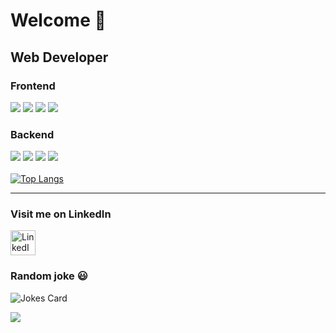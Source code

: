 # Welcome :wave:
## Web Developer 

### Frontend
![](https://img.shields.io/badge/HTML5-blue) ![](https://img.shields.io/badge/CSS-SCSS-ff69b4) ![](https://img.shields.io/badge/TypeScript-JavaScript-success) ![](https://img.shields.io/badge/Redux-React-blueviolet)

### Backend
 ![](https://img.shields.io/badge/Node.js-Express-success) ![](https://img.shields.io/badge/C%23-.NET%20Core-blueviolet) ![](https://img.shields.io/badge/Firebase-Firestore-orange) ![](https://img.shields.io/badge/MongoDB-Mongoose-green)
<br/><br/>
[![Top Langs](https://github-readme-stats.vercel.app/api/top-langs/?username=Kristina-11&layout=compact&theme=vue)](https://github.com/anuraghazra/github-readme-stats)

<hr />

[linkedin]:https://www.linkedin.com/in/kristina91jovanovic11/
<!-- [[resume]:https://kristina-11.github.io/Resume/](url) -->

### Visit me on LinkedIn
[<img align="center" alt="LinkedIn" width="40px" src="https://logospng.org/download/linkedin/logo-linkedin-icon-2048.png" />][linkedin]
<!-- [<img align="center" alt="codeSTACKr | Resume" width="40px" src="https://external-content.duckduckgo.com/iu/?u=https%3A%2F%2Ftse1.mm.bing.net%2Fth%3Fid%3DOIP.m_j_t_Mz9UluoxuM8fDz-gHaHa%26pid%3DApi&f=1" />][resume] -->


### Random joke 😃
![Jokes Card](https://readme-jokes.vercel.app/api)

![](https://komarev.com/ghpvc/?username=Kristina-11)
